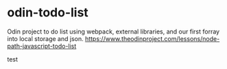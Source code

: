 # odin-todo-list
 Odin project to do list using webpack, external libraries, and our first forray into local storage and json. https://www.theodinproject.com/lessons/node-path-javascript-todo-list

test